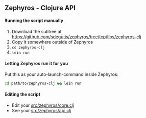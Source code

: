 ## Zephyros - Clojure API

#### Running the script manually

1. Download the subtree at https://github.com/sdegutis/zephyros/tree/tcp/libs/zephyros-clj
2. Copy it somewhere outside of Zephyros
3. `cd zephyros-clj`
4. `lein run`

#### Letting Zephyros run it for you

Put this as your auto-launch-command inside Zephyros:
```bash
cd path/to/zephyros-clj && lein run
```

#### Editing the script

* Edit your [src/zephyros/core.clj](../libs/zephyros-clj/src/zephyros/core.clj)
* See your [src/zephyros/api.clj](../libs/zephyros-clj/src/zephyros/api.clj)
